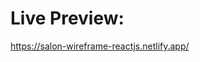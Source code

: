 <h1>
    Live Preview:
</h1>
<a href="https://salon-wireframe-reactjs.netlify.app/">
    https://salon-wireframe-reactjs.netlify.app/
</a>